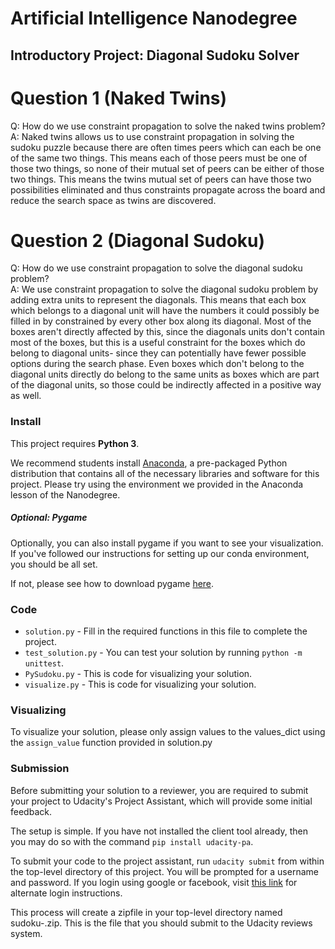 # Artificial Intelligence Nanodegree
## Introductory Project: Diagonal Sudoku Solver

# Question 1 (Naked Twins)
Q: How do we use constraint propagation to solve the naked twins problem?  
A: Naked twins allows us to use constraint propagation in solving the sudoku puzzle because there are often times peers which can each be one of the same two things. This means each of those peers must be one of those two things, so none of their mutual set of peers can be either of those two things. This means the twins mutual set of peers can have those two possibilities eliminated and thus constraints propagate across the board and reduce the search space as twins are discovered.
# Question 2 (Diagonal Sudoku)
Q: How do we use constraint propagation to solve the diagonal sudoku problem?  
A: We use constraint propagation to solve the diagonal sudoku problem by adding extra units to represent the diagonals. This means that each box which belongs to a diagonal unit will have the numbers it could possibly be filled in by constrained by every other box along its diagonal. Most of the boxes aren't directly affected by this, since the diagonals units don't contain most of the boxes, but this is a useful constraint for the boxes which do belong to diagonal units- since they can potentially have fewer possible options during the search phase. Even boxes which don't belong to the diagonal units directly do belong to the same units as boxes which are part of the diagonal units, so those could be indirectly affected in a positive way as well.

### Install

This project requires **Python 3**.

We recommend students install [Anaconda](https://www.continuum.io/downloads), a pre-packaged Python distribution that contains all of the necessary libraries and software for this project. 
Please try using the environment we provided in the Anaconda lesson of the Nanodegree.

##### Optional: Pygame

Optionally, you can also install pygame if you want to see your visualization. If you've followed our instructions for setting up our conda environment, you should be all set.

If not, please see how to download pygame [here](http://www.pygame.org/download.shtml).

### Code

* `solution.py` - Fill in the required functions in this file to complete the project.
* `test_solution.py` - You can test your solution by running `python -m unittest`.
* `PySudoku.py` - This is code for visualizing your solution.
* `visualize.py` - This is code for visualizing your solution.

### Visualizing

To visualize your solution, please only assign values to the values_dict using the `assign_value` function provided in solution.py

### Submission
Before submitting your solution to a reviewer, you are required to submit your project to Udacity's Project Assistant, which will provide some initial feedback.  

The setup is simple.  If you have not installed the client tool already, then you may do so with the command `pip install udacity-pa`.  

To submit your code to the project assistant, run `udacity submit` from within the top-level directory of this project.  You will be prompted for a username and password.  If you login using google or facebook, visit [this link](https://project-assistant.udacity.com/auth_tokens/jwt_login) for alternate login instructions.

This process will create a zipfile in your top-level directory named sudoku-<id>.zip.  This is the file that you should submit to the Udacity reviews system.

